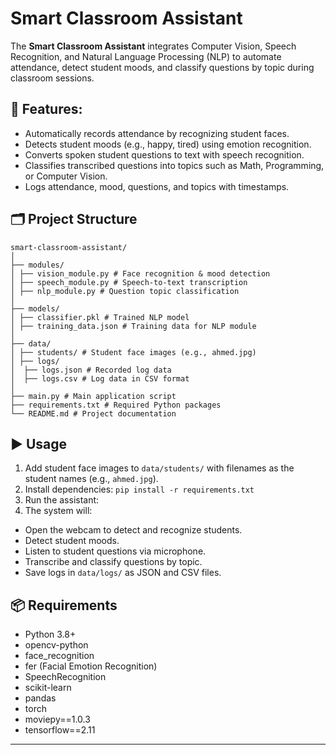 # Smart Classroom Assistant
The **Smart Classroom Assistant** integrates Computer Vision, Speech Recognition, and Natural Language Processing (NLP) to automate attendance, detect student moods, and classify questions by topic during classroom sessions.

## 🚀 Features:
- Automatically records attendance by recognizing student faces.
- Detects student moods (e.g., happy, tired) using emotion recognition.
- Converts spoken student questions to text with speech recognition.
- Classifies transcribed questions into topics such as Math, Programming, or Computer Vision.
- Logs attendance, mood, questions, and topics with timestamps.

## 🗂 Project Structure
```
smart-classroom-assistant/
│
├── modules/
│ ├── vision_module.py # Face recognition & mood detection
│ ├── speech_module.py # Speech-to-text transcription
│ ├── nlp_module.py # Question topic classification
│
├── models/
│ ├── classifier.pkl # Trained NLP model
│ ├── training_data.json # Training data for NLP module
│
├── data/
│ ├── students/ # Student face images (e.g., ahmed.jpg)
│ ├── logs/
│  ├── logs.json # Recorded log data
│  ├── logs.csv # Log data in CSV format
│
├── main.py # Main application script
├── requirements.txt # Required Python packages
└── README.md # Project documentation
```

## ▶️ Usage
1. Add student face images to `data/students/` with filenames as the student names (e.g., `ahmed.jpg`).
2. Install dependencies:
```pip install -r requirements.txt```
3. Run the assistant:
4. The system will:
- Open the webcam to detect and recognize students.
- Detect student moods.
- Listen to student questions via microphone.
- Transcribe and classify questions by topic.
- Save logs in `data/logs/` as JSON and CSV files.

## 📦 Requirements
- Python 3.8+
- opencv-python
- face_recognition
- fer (Facial Emotion Recognition)
- SpeechRecognition
- scikit-learn
- pandas
- torch
- moviepy==1.0.3
- tensorflow==2.11

---
